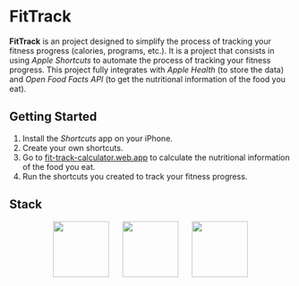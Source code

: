 # FitTrack

**FitTrack** is an project designed to simplify the process of tracking your fitness progress (calories, programs, etc.). It is a project that consists in using _Apple Shortcuts_ to automate the process of tracking your fitness progress. This project fully integrates with _Apple Health_ (to store the data) and _Open Food Facts API_ (to get the nutritional information of the food you eat).

## Getting Started

1. Install the _Shortcuts_ app on your iPhone.
2. Create your own shortcuts.
3. Go to [fit-track-calculator.web.app](https://fit-track-calculator.web.app) to calculate the nutritional information of the food you eat.
4. Run the shortcuts you created to track your fitness progress.

## Stack

<div align="center">
    <img src="https://upload.wikimedia.org/wikipedia/commons/thumb/4/46/Apple_Store_logo.svg/2048px-Apple_Store_logo.svg.png" width="100" style="margin-right: 20px" />
    <img src="https://help.apple.com/assets/6712D663A5C9C17B38070C34/6712D668A5C9C17B38070C3A/fr_FR/d230a25cb974f8908871af04caad89a1.png" style="margin-right: 20px" width="100"/>
    <img src="https://cdn0.iconfinder.com/data/icons/apple-apps/100/Apple_Health-512.png" width="100"/>
</div>
